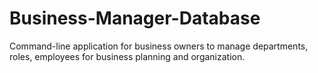 # Business-Manager-Database
Command-line application for business owners to manage departments, roles, employees for business planning and organization.
